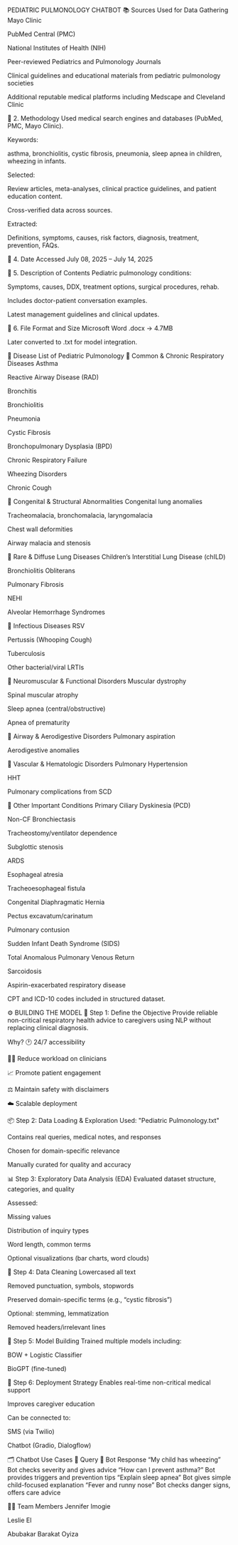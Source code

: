 PEDIATRIC PULMONOLOGY CHATBOT
📚 Sources Used for Data Gathering
Mayo Clinic

PubMed Central (PMC)

National Institutes of Health (NIH)

Peer-reviewed Pediatrics and Pulmonology Journals

Clinical guidelines and educational materials from pediatric pulmonology societies

Additional reputable medical platforms including Medscape and Cleveland Clinic

🧪 2. Methodology
Used medical search engines and databases (PubMed, PMC, Mayo Clinic).

Keywords:

asthma, bronchiolitis, cystic fibrosis, pneumonia, sleep apnea in children, wheezing in infants.

Selected:

Review articles, meta-analyses, clinical practice guidelines, and patient education content.

Cross-verified data across sources.

Extracted:

Definitions, symptoms, causes, risk factors, diagnosis, treatment, prevention, FAQs.

📅 4. Date Accessed
July 08, 2025 – July 14, 2025

📂 5. Description of Contents
Pediatric pulmonology conditions:

Symptoms, causes, DDX, treatment options, surgical procedures, rehab.

Includes doctor-patient conversation examples.

Latest management guidelines and clinical updates.

💾 6. File Format and Size
Microsoft Word .docx → 4.7MB

Later converted to .txt for model integration.

🧬 Disease List of Pediatric Pulmonology
🔸 Common & Chronic Respiratory Diseases
Asthma

Reactive Airway Disease (RAD)

Bronchitis

Bronchiolitis

Pneumonia

Cystic Fibrosis

Bronchopulmonary Dysplasia (BPD)

Chronic Respiratory Failure

Wheezing Disorders

Chronic Cough

🔸 Congenital & Structural Abnormalities
Congenital lung anomalies

Tracheomalacia, bronchomalacia, laryngomalacia

Chest wall deformities

Airway malacia and stenosis

🔸 Rare & Diffuse Lung Diseases
Children’s Interstitial Lung Disease (chILD)

Bronchiolitis Obliterans

Pulmonary Fibrosis

NEHI

Alveolar Hemorrhage Syndromes

🔸 Infectious Diseases
RSV

Pertussis (Whooping Cough)

Tuberculosis

Other bacterial/viral LRTIs

🔸 Neuromuscular & Functional Disorders
Muscular dystrophy

Spinal muscular atrophy

Sleep apnea (central/obstructive)

Apnea of prematurity

🔸 Airway & Aerodigestive Disorders
Pulmonary aspiration

Aerodigestive anomalies

🔸 Vascular & Hematologic Disorders
Pulmonary Hypertension

HHT

Pulmonary complications from SCD

🔸 Other Important Conditions
Primary Ciliary Dyskinesia (PCD)

Non-CF Bronchiectasis

Tracheostomy/ventilator dependence

Subglottic stenosis

ARDS

Esophageal atresia

Tracheoesophageal fistula

Congenital Diaphragmatic Hernia

Pectus excavatum/carinatum

Pulmonary contusion

Sudden Infant Death Syndrome (SIDS)

Total Anomalous Pulmonary Venous Return

Sarcoidosis

Aspirin-exacerbated respiratory disease

CPT and ICD-10 codes included in structured dataset.

⚙️ BUILDING THE MODEL
🎯 Step 1: Define the Objective
Provide reliable non-critical respiratory health advice to caregivers using NLP without replacing clinical diagnosis.

Why?
🕐 24/7 accessibility

👩‍⚕️ Reduce workload on clinicians

📈 Promote patient engagement

⚖️ Maintain safety with disclaimers

☁️ Scalable deployment

📦 Step 2: Data Loading & Exploration
Used: "Pediatric Pulmonology.txt"

Contains real queries, medical notes, and responses

Chosen for domain-specific relevance

Manually curated for quality and accuracy

📊 Step 3: Exploratory Data Analysis (EDA)
Evaluated dataset structure, categories, and quality

Assessed:

Missing values

Distribution of inquiry types

Word length, common terms

Optional visualizations (bar charts, word clouds)

🧹 Step 4: Data Cleaning
Lowercased all text

Removed punctuation, symbols, stopwords

Preserved domain-specific terms (e.g., “cystic fibrosis”)

Optional: stemming, lemmatization

Removed headers/irrelevant lines

🧠 Step 5: Model Building
Trained multiple models including:

BOW + Logistic Classifier

BioGPT (fine-tuned)

🚀 Step 6: Deployment Strategy
Enables real-time non-critical medical support

Improves caregiver education

Can be connected to:

SMS (via Twilio)

Chatbot (Gradio, Dialogflow)

🗂️ Chatbot Use Cases
📱 Query	🤖 Bot Response
“My child has wheezing”	Bot checks severity and gives advice
“How can I prevent asthma?”	Bot provides triggers and prevention tips
“Explain sleep apnea”	Bot gives simple child-focused explanation
“Fever and runny nose”	Bot checks danger signs, offers care advice

👩‍⚕️ Team Members
Jennifer Imogie

Leslie El

Abubakar Barakat Oyiza

